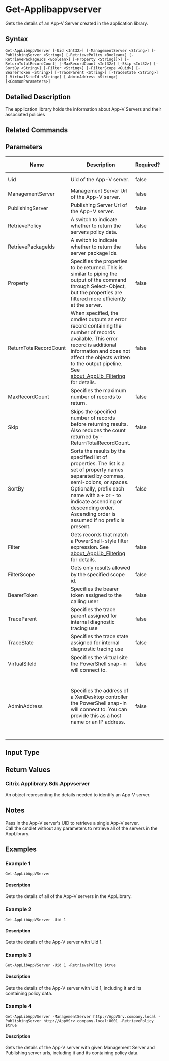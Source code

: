 ﻿
# Get-Applibappvserver
Gets the details of an App-V Server created in the application library.
## Syntax

```
Get-AppLibAppVServer [-Uid <Int32>] [-ManagementServer <String>] [-PublishingServer <String>] [-RetrievePolicy <Boolean>] [-RetrievePackageIds <Boolean>] [-Property <String[]>] [-ReturnTotalRecordCount] [-MaxRecordCount <Int32>] [-Skip <Int32>] [-SortBy <String>] [-Filter <String>] [-FilterScope <Guid>] [-BearerToken <String>] [-TraceParent <String>] [-TraceState <String>] [-VirtualSiteId <String>] [-AdminAddress <String>] [<CommonParameters>]
```

## Detailed Description
The application library holds the information about App-V Servers and their associated policies


## Related Commands

## Parameters
| Name   | Description | Required? | Pipeline Input | Default Value |
| --- | --- | --- | --- | --- |
| Uid | Uid of the App-V server. | false | true (ByValue, ByPropertyName) |  |
| ManagementServer | Management Server Url of the App-V server. | false | true (ByValue, ByPropertyName) |  |
| PublishingServer | Publishing Server Url of the App-V server. | false | true (ByValue, ByPropertyName) |  |
| RetrievePolicy | A switch to indicate whether to return the servers policy data. | false | true (ByValue, ByPropertyName) |  |
| RetrievePackageIds | A switch to indicate whether to return the server package Ids. | false | true (ByValue, ByPropertyName) |  |
| Property | Specifies the properties to be returned. This is similar to piping the output of the command through Select-Object, but the properties are filtered more efficiently at the server. | false | false |  |
| ReturnTotalRecordCount | When specified, the cmdlet outputs an error record containing the number of records available. This error record is additional information and does not affect the objects written to the output pipeline. See [about\_AppLib\_Filtering](../about_AppLib_Filtering/) for details. | false | false | False |
| MaxRecordCount | Specifies the maximum number of records to return. | false | false | 250 |
| Skip | Skips the specified number of records before returning results. Also reduces the count returned by -ReturnTotalRecordCount. | false | false | 0 |
| SortBy | Sorts the results by the specified list of properties. The list is a set of property names separated by commas, semi-colons, or spaces. Optionally, prefix each name with a + or - to indicate ascending or descending order. Ascending order is assumed if no prefix is present. | false | false | The default sort order is by name or unique identifier. |
| Filter | Gets records that match a PowerShell-style filter expression. See [about\_AppLib\_Filtering](../about_AppLib_Filtering/) for details. | false | false |  |
| FilterScope | Gets only results allowed by the specified scope id. | false | false |  |
| BearerToken | Specifies the bearer token assigned to the calling user | false | false |  |
| TraceParent | Specifies the trace parent assigned for internal diagnostic tracing use | false | false |  |
| TraceState | Specifies the trace state assigned for internal diagnostic tracing use | false | false |  |
| VirtualSiteId | Specifies the virtual site the PowerShell snap-in will connect to. | false | false |  |
| AdminAddress | Specifies the address of a XenDesktop controller the PowerShell snap-in will connect to. You can provide this as a host name or an IP address. | false | false | Localhost. Once a value is provided by any cmdlet, this value becomes the default. |

## Input Type

### 

## Return Values

### Citrix.Applibrary.Sdk.Appvserver
An object representing the details needed to identify an App-V server.
## Notes
Pass in the App-V server's UID to retrieve a single App-V server.  
    Call the cmdlet without any parameters to retrieve all of the servers in the AppLibrary.
## Examples

### Example 1

```
Get-AppLibAppVServer
```

#### Description
Gets the details of all of the App-V servers in the AppLibrary.
### Example 2

```
Get-AppLibAppVServer -Uid 1
```

#### Description
Gets the details of the App-V server with Uid 1.
### Example 3

```
Get-AppLibAppVServer -Uid 1 -RetrievePolicy $true
```

#### Description
Gets the details of the App-V server with Uid 1, including it and its containing policy data.
### Example 4

```
Get-AppLibAppVServer -ManagementServer http://AppVSrv.company.local -PublishingServer http://AppVSrv.company.local:8001 -RetrievePolicy $true
```

#### Description
Gets the details of the App-V server with given Management Server and Publishing server urls, including it and its containing policy data.
